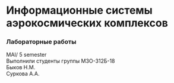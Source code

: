 # Информационные системы аэрокосмических комплексов
### Лабораторные работы
MAI/ 5 semester<br>
Выполнили студенты группы М3О-312Б-18<br>
Быков Н.М.<br>
Суркова А.А.<br>

